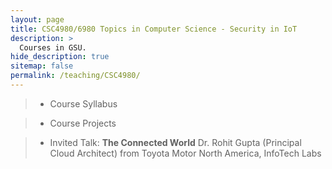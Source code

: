 ```yaml
---
layout: page
title: CSC4980/6980 Topics in Computer Science - Security in IoT
description: >
  Courses in GSU.
hide_description: true
sitemap: false
permalink: /teaching/CSC4980/
---
```


> - Course Syllabus <br>

> - Course Projects <br>

> - Invited Talk: **The Connected World**
> Dr. Rohit Gupta (Principal Cloud Architect) from Toyota Motor North America, InfoTech Labs <br>